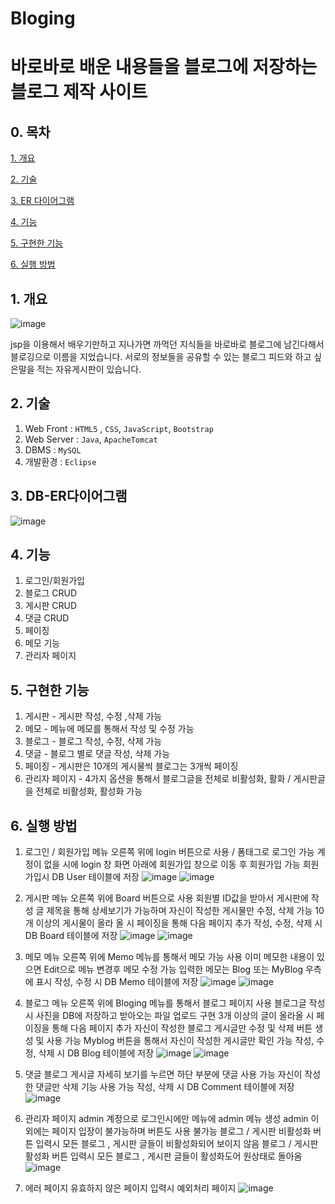 # Bloging
# 바로바로 배운 내용들을 블로그에 저장하는 블로그 제작 사이트

## 0. 목차

[1. 개요](#1-개요)

[2. 기술](#2-기술)

[3. ER 다이어그램](#3-db-er다이어그램)

[4. 기능](#4-기능)

[5. 구현한 기능](#5-구현한-기능)

[6. 실행 방법](#6-실행-방법)

## 1. 개요

![image](https://user-images.githubusercontent.com/74901548/204529828-0a404faa-e33e-45fa-9c62-452936b07d27.png)

jsp을 이용해서 배우기만하고 지나가면 까먹던 지식들을 바로바로 블로그에 남긴다해서 블로깅으로 이름을 지었습니다.
서로의 정보들을 공유할 수 있는 블로그 피드와 하고 싶은말을 적는 자유게시판이 있습니다.

## 2. 기술

1. Web Front : `HTML5` , `CSS`, `JavaScript`, `Bootstrap`
2. Web Server :  `Java`, `ApacheTomcat`
3. DBMS : `MySQL`
4. 개발환경 : `Eclipse`


## 3. DB-ER다이어그램

![image](https://user-images.githubusercontent.com/74901548/204549731-894680ad-5636-4e93-a48d-ec4fa388e111.png)


## 4. 기능

1. 로그인/회원가입
2. 블로그 CRUD
3. 게시판 CRUD
4. 댓글 CRUD
5. 페이징
6. 메모 기능
7. 관리자 페이지


## 5. 구현한 기능

1. 게시판 - 게시판 작성, 수정 ,삭제 가능
2. 메모 - 메뉴에 메모를 통해서 작성 및 수정 가능
3. 블로그 - 블로그 작성, 수정, 삭제 가능
4. 댓글 - 블로그 별로 댓글 작성, 삭제 가능
5. 페이징 - 게시판은 10개의 게시물씩 블로그는 3개씩 페이징
6. 관리자 페이지 - 4가지 옵션을 통해서 블로그글을 전체로 비활성화, 활화 / 게시판글을 전체로 비활성화, 활성화 가능


## 6. 실행 방법

1. 로그인 / 회원가입
메뉴 오른쪽 위에 login 버튼으로 사용 / 폼태그로 로그인 가능
계정이 없을 시에 login 창 화면 아래에 회원가입 창으로 이동 후 회원가입 가능
회원가입시 DB User 테이블에 저장
![image](https://user-images.githubusercontent.com/74901548/204676109-9384ae6d-c392-44f8-8696-07fc50dc0987.png)
![image](https://user-images.githubusercontent.com/74901548/204676181-95d79905-1922-475d-a97f-23a4b4d147dc.png)

2. 게시판
메뉴 오른쪽 위에 Board 버튼으로 사용
회원별 ID값을 받아서 게시판에 작성
글 제목을 통해 상세보기가 가능하며 자신이 작성한 게시물만 수정, 삭제 가능
10개 이상의 게시물이 올라 올 시 페이징을 통해 다음 페이지 추가
작성, 수정, 삭제 시 DB Board 테이블에 저장
![image](https://user-images.githubusercontent.com/74901548/204682376-7f53e16a-3581-4a9c-a122-6bd88d915dba.png)
![image](https://user-images.githubusercontent.com/74901548/204682440-6ba14c3b-0791-4ceb-ab11-a37986dc6e7b.png)

3. 메모
메뉴 오른쪽 위에 Memo 메뉴를 통해서 메모 가능 사용
이미 메모한 내용이 있으면 Edit으로 메뉴 변경후 메모 수정 가능
입력한 메모는 Blog 또는 MyBlog 우측에 표시
작성, 수정 시 DB Memo 테이블에 저장
![image](https://user-images.githubusercontent.com/74901548/204682724-4b6522dd-e17e-476b-aa72-f68d88816a39.png)
![image](https://user-images.githubusercontent.com/74901548/204682754-e060ddc2-2ef3-40f7-91eb-e07ecd5a029d.png)

4. 블로그
메뉴 오른쪽 위에 Bloging 메뉴를 통해서 블로그 페이지 사용
블로그글 작성시 사진을 DB에 저장하고 받아오는 파일 업로드 구현
3개 이상의 글이 올라올 시 페이징을 통해 다음 페이지 추가
자신이 작성한 블로그 게시글만 수정 및 삭제 버튼 생성 및 사용 가능
Myblog 버튼을 통해서 자신이 작성한 게시글만 확인 가능
작성, 수정, 삭제 시 DB Blog 테이블에 저장
![image](https://user-images.githubusercontent.com/74901548/204682972-8091b4c7-f4d7-4710-8c92-90379a56a36a.png)
![image](https://user-images.githubusercontent.com/74901548/204683083-484dbfd3-2f5f-465d-846c-407e979f8c52.png)

5. 댓글
블로그 게시글 자세히 보기를 누르면 하단 부분에 댓글 사용 가능
자신이 작성한 댓글만 삭제 기능 사용 가능
작성, 삭제 시 DB Comment 테이블에 저장
![image](https://user-images.githubusercontent.com/74901548/204683314-807983a5-94b2-4600-b03e-9a5fa22f75ff.png)

6. 관리자 페이지
admin 계정으로 로그인시에만 메뉴에 admin 메뉴 생성
admin 이외에는 페이지 입장이 불가능하며 버튼도 사용 불가능
블로그 / 게시판 비활성화 버튼 입력시 모든 블로그 , 게시판 글들이 비활성화되어 보이지 않음
블로그 / 게시판 활성화 버튼 입력시 모든 블로그 , 게시판 글들이 활성화도어 원상태로 돌아옴
![image](https://user-images.githubusercontent.com/74901548/204684732-6da84c2c-8ea0-417d-a4c2-29cd9d273b50.png)

7. 에러 페이지
유효하지 않은 페이지 입력시 예외처리 페이지
![image](https://user-images.githubusercontent.com/74901548/204684881-4ecdeb65-338b-401d-8ceb-742b3b23017c.png)
